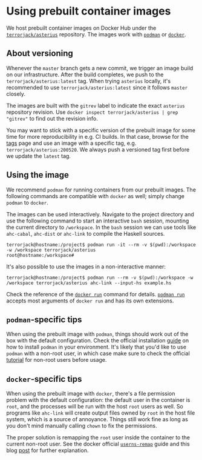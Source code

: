 # Using prebuilt container images

We host prebuilt container images on Docker Hub under the
[`terrorjack/asterius`](https://hub.docker.com/r/terrorjack/asterius)
repository. The images work with [`podman`](https://podman.io) or
[`docker`](https://www.docker.com).

## About versioning

Whenever the `master` branch gets a new commit, we trigger an image build on our
infrastructure. After the build completes, we push to the
`terrorjack/asterius:latest` tag. When trying `asterius` locally, it's
recommended to use `terrorjack/asterius:latest` since it follows `master`
closely.

The images are built with the `gitrev` label to indicate the exact `asterius`
repository revision. Use `docker inspect terrorjack/asterius | grep "gitrev"` to
find out the revision info.

You may want to stick with a specific version of the prebuilt image for some
time for more reproducibility in e.g. CI builds. In that case, browse for the
[tags](https://hub.docker.com/r/terrorjack/asterius/tags?page=1&ordering=last_updated)
page and use an image with a specific tag, e.g. `terrorjack/asterius:200520`. We
always push a versioned tag first before we update the `latest` tag.

## Using the image

We recommend `podman` for running containers from our prebuilt images. The
following commands are compatible with `docker` as well; simply change `podman`
to `docker`.

The images can be used interactively. Navigate to the project directory and use
the following command to start an interactive `bash` session, mounting the
current directory to `/workspace`. In the `bash` session we can use tools like
`ahc-cabal`, `ahc-dist` or `ahc-link` to compile the Haskell sources.

```console
terrorjack@hostname:/project$ podman run -it --rm -v $(pwd):/workspace -w /workspace terrorjack/asterius
root@hostname:/workspace#
```

It's also possible to use the images in a non-interactive manner:

```console
terrorjack@hostname:/project$ podman run --rm -v $(pwd):/workspace -w /workspace terrorjack/asterius ahc-link --input-hs example.hs
```

Check the reference of the [`docker
run`](https://docs.docker.com/engine/reference/commandline/run) command for
details. [`podman
run`](https://github.com/containers/libpod/blob/master/docs/source/markdown/podman-run.1.md)
accepts most arguments of `docker run` and has its own extensions.

## `podman`-specific tips

When using the prebuilt image with `podman`, things should work out of the box
with the default configuration. Check the official installation
[guide](https://podman.io/getting-started/installation) on how to install
`podman` in your environment. It's likely that you'd like to use `podman` with a
non-root user, in which case make sure to check the official
[tutorial](https://github.com/containers/libpod/blob/master/docs/tutorials/rootless_tutorial.md)
for non-root users before usage.

## `docker`-specific tips

When using the prebuilt image with `docker`, there's a file permission problem
with the default configuration: the default user in the container is `root`, and
the processes will be run with the host `root` users as well. So programs like
`ahc-link` will create output files owned by `root` in the host file system,
which is a source of annoyance. Things still work fine as long as you don't mind
manually calling `chown` to fix the permissions.

The proper solution is remapping the `root` user inside the container to the
current non-root user. See the docker official
[`userns-remap`](https://docs.docker.com/engine/security/userns-remap) guide and
this blog [post](https://www.jujens.eu/posts/en/2017/Jul/02/docker-userns-remap)
for further explanation.
